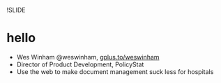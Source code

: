 !SLIDE 
# hello #

* Wes Winham @weswinham, [gplus.to/weswinham](http://gplus.to/weswinham)
* Director of Product Development, PolicyStat
* Use the web to make document management suck less for hospitals

